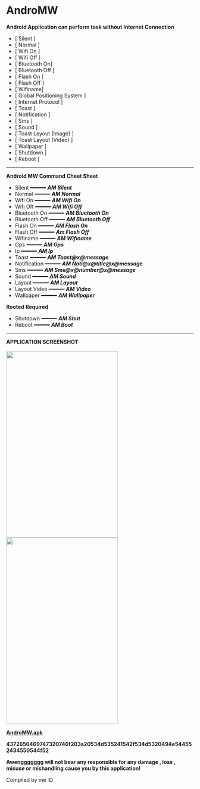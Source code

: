 # **AndroMW**

**Android Application can perform task without Internet Connection** </br>
- [ Silent ] </br>
- [ Normal ] </br>
- [ Wifi On ] </br>
- [ Wifi Off ] </br>
- [ Bluetooth On] </br>
- [ Bluetooth Off ] </br>
- [ Flash On ] </br>
- [ Flash Off ] </br>
- [ Wifiname] </br>
- [ Global Positioning System ] </br>
- [ Internet Protocol ] </br>
- [ Toast ] </br>
- [ Notification ] </br>
- [ Sms ] </br>
- [ Sound ] </br>
- [ Toast Layout (Image) ] </br>
- [ Toast Layout (Video) ] </br>
- [ Wallpaper ] </br>
- [ Shutdown ] </br>
- [ Reboot ] </br>

------------------------------------------
**Android MW Command Cheet Sheet**

- Silent    ━━━━━ ***AM Silent***
- Normal    ━━━━━ ***AM Normal***
- Wifi On   ━━━━━ ***AM Wifi On***
- Wifi Off  ━━━━━ ***AM Wifi Off***
- Bluetooth On ━━━━━  ***AM Bluetooth On***
- Bluetooth Off ━━━━━  ***AM Bluetooth Off***
- Flash On  ━━━━━ ***AM Flash On***
- Flash Off ━━━━━ ***Am Flash Off***
- Wifiname  ━━━━━ ***AM Wifiname***
- Gps       ━━━━━ ***AM Gps***
- Ip        ━━━━━ ***AM Ip***
- Toast     ━━━━━ ***AM Toast@x@message*** 
- Notification ━━━━━ ***AM Noti@x@title@x@message***
- Sms       ━━━━━ ***AM Sms@x@number@x@message*** 
- Sound     ━━━━━ ***AM Sound***
- Layout    ━━━━━ ***AM Layout***
- Layout Video    ━━━━━ ***AM Video***
- Wallpaper ━━━━━ ***AM Wallpaper*** </br>

**Rooted Required**
- Shutdown  ━━━━━ ***AM Shut***
- Reboot    ━━━━━ ***AM Boot***

------------------------------------------
**APPLICATION SCREENSHOT** </br> </br>
<img src="https://user-images.githubusercontent.com/107257223/180112969-2a9cbb2b-d1e9-436c-8312-55279e32be86.png" width="300" height="500" />
<img src="https://user-images.githubusercontent.com/107257223/180113008-3d952e66-a656-427b-844d-cfbefb6cc679.png" width="300" height="500" />

**[AndroMW.apk](https://github.com/Awengggggggg/AndroMW/blob/master/app-debug.apk)**

**4372656469747320746f203a20534d535241542f534d5320494e544552434550544f52**

**Awenggggggg will not bear any responsible for any damage , loss , misuse or mishandling cause you by this application!**

Compiled by me :D
